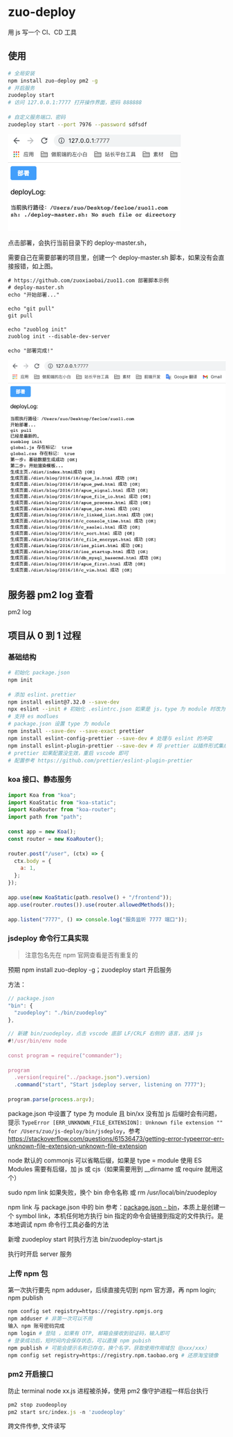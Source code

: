 # zuo-deploy
用 js 写一个 CI、CD 工具

## 使用
```bash
# 全局安装
npm install zuo-deploy pm2 -g
# 开启服务
zuodeploy start
# 访问 127.0.0.1:7777 打开操作界面，密码 888888

# 自定义服务端口、密码
zuodeploy start --port 7976 --password sdfsdf
```
![docImages/deploy-add-sh.png](./docImages/deploy-add-sh.png)

点击部署，会执行当前目录下的 deploy-master.sh，

需要自己在需要部署的项目里，创建一个 deploy-master.sh 脚本，如果没有会直接报错，如上图。

```shell
# https://github.com/zuoxiaobai/zuo11.com 部署脚本示例
# deploy-master.sh
echo "开始部署..."

echo "git pull"
git pull 

echo "zuoblog init"
zuoblog init --disable-dev-server

echo "部署完成!"
```
![docImages/deploy-log.png](./docImages/deploy-log.png)

## 服务器 pm2 log 查看
pm2 log

## 项目从 0 到 1 过程

### 基础结构

```bash
# 初始化 package.json
npm init

# 添加 eslint、prettier
npm install eslint@7.32.0 --save-dev
npx eslint --init # 初始化 .eslintrc.json 如果是 js，type 为 module 时改为 .cjs
# 支持 es modlues
# package.json 设置 type 为 module
npm install --save-dev --save-exact prettier
npm install eslint-config-prettier --save-dev # 处理与 eslint 的冲突
npm install eslint-plugin-prettier --save-dev # 将 prettier 以插件形式集成到 eslint 处理流程中
# prettier 如果配置没生效，重启 vscode 即可
# 配置参考 https://github.com/prettier/eslint-plugin-prettier
```

### koa 接口、静态服务
```js
import Koa from "koa";
import KoaStatic from "koa-static";
import KoaRouter from "koa-router";
import path from "path";

const app = new Koa();
const router = new KoaRouter();

router.post("/user", (ctx) => {
  ctx.body = {
    a: 1,
  };
});

app.use(new KoaStatic(path.resolve() + "/frontend"));
app.use(router.routes()).use(router.allowedMethods());

app.listen("7777", () => console.log("服务监听 7777 端口"));
```

### jsdeploy 命令行工具实现

>  注意包名先在 npm 官网查看是否有重复的

预期 npm install zuo-deploy -g；zuodeploy start 开启服务

方法：
```js
// package.json
"bin": {
  "zuodeploy": "./bin/zuodeploy"
},
```
```js
// 新建 bin/zuodeploy，点击 vscode 底部 LF/CRLF 右侧的 语言，选择 js
#!/usr/bin/env node

const program = require("commander");

program
  .version(require("../package.json").version)
  .command("start", "Start jsdeploy server, listening on 7777");

program.parse(process.argv);

```
package.json 中设置了 type 为 module 且 bin/xx 没有加 js 后缀时会有问题，提示 `TypeError [ERR_UNKNOWN_FILE_EXTENSION]: Unknown file extension "" for /Users/zuo/js-deploy/bin/jsdeploy`，参考 https://stackoverflow.com/questions/61536473/getting-error-typeerror-err-unknown-file-extension-unknown-file-extension

node 默认的 commonjs 可以省略后缀，如果是 type = module 使用 ES Modules 需要有后缀，加 js 或 cjs（如果需要用到 __dirname 或 require 就用这个）

sudo npm link 如果失败，换个 bin 命令名称 或 rm /usr/local/bin/zuodeploy

npm link 与 package.json 中的 bin 参考：[package.json - bin](https://docs.npmjs.com/cli/v8/configuring-npm/package-json#bin)，本质上是创建一个 symbol link，本机任何地方执行 bin 指定的命令会链接到指定的文件执行。是本地调试 npm 命令行工具必备的方法

新增 zuodeploy start 时执行方法 bin/zuodeploy-start.js

执行时开启 server 服务

### 上传 npm 包
第一次执行要先 npm adduser，后续直接先切到 npm 官方源，再 npm login; npm publish
```bash
npm config set registry=https://registry.npmjs.org
npm adduser # 非第一次可以不用
输入 npm 账号密码完成
npm login # 登陆 ，如果有 OTP, 邮箱会接收到验证码，输入即可
# 登录成功后，短时间内会保存状态，可以直接 npm pubish
npm publish # 可能会提示名称已存在，换个名字，获取使用作用域包（@xxx/xxx）
npm config set registry=https://registry.npm.taobao.org # 还原淘宝镜像
```

### pm2 开启接口
防止 terminal node xx.js 进程被杀掉，使用 pm2 像守护进程一样后台执行
```js
pm2 stop zuodeoploy
pm2 start src/index.js -n 'zuodeoploy'
```
跨文件传参, 文件读写